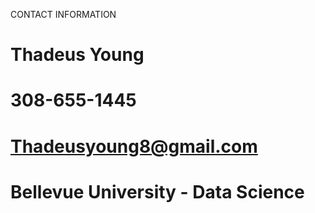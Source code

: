 CONTACT INFORMATION

# Thadeus Young
# 308-655-1445
# Thadeusyoung8@gmail.com
# Bellevue University - Data Science
